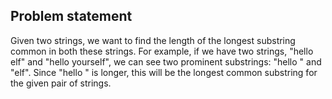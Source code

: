 ## Problem statement
Given two strings, we want to find the length of the longest substring common in both these strings. For example, if we have two strings, "hello elf" and "hello yourself", we can see two prominent substrings: "hello " and "elf". Since "hello " is longer, this will be the longest common substring for the given pair of strings.
